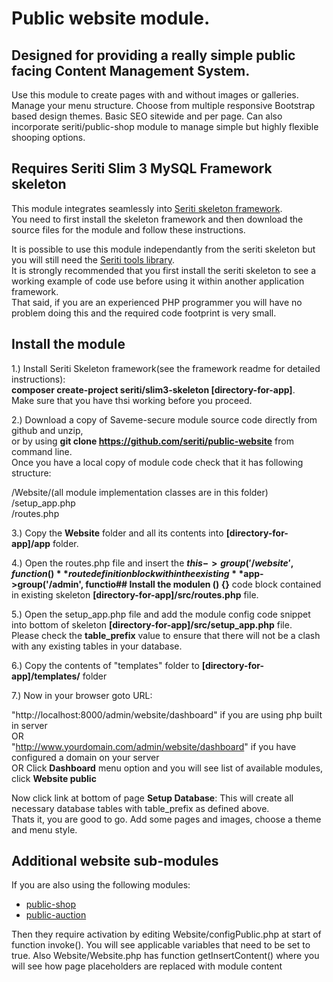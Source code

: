 # Public website module. 

## Designed for providing a really simple public facing Content Management System.

Use this module to create pages with and without images or galleries. Manage your menu structure. Choose from multiple responsive Bootstrap based design themes.
Basic SEO sitewide and per page. Can also incorporate seriti/public-shop module to manage simple but highly flexible shooping options.


## Requires Seriti Slim 3 MySQL Framework skeleton

This module integrates seamlessly into [Seriti skeleton framework](https://github.com/seriti/slim3-skeleton).  
You need to first install the skeleton framework and then download the source files for the module and follow these instructions.

It is possible to use this module independantly from the seriti skeleton but you will still need the [Seriti tools library](https://github.com/seriti/tools).  
It is strongly recommended that you first install the seriti skeleton to see a working example of code use before using it within another application framework.  
That said, if you are an experienced PHP programmer you will have no problem doing this and the required code footprint is very small.  

## Install the module

1.) Install Seriti Skeleton framework(see the framework readme for detailed instructions):   
    **composer create-project seriti/slim3-skeleton [directory-for-app]**.   
    Make sure that you have thsi working before you proceed.

2.) Download a copy of Saveme-secure module source code directly from github and unzip,  
or by using **git clone https://github.com/seriti/public-website** from command line.  
Once you have a local copy of module code check that it has following structure:

/Website/(all module implementation classes are in this folder)  
/setup_app.php  
/routes.php  

3.) Copy the **Website** folder and all its contents into **[directory-for-app]/app** folder.

4.) Open the routes.php file and insert the **$this->group('/website', function (){}** route definition block
within the existing  **$app->group('/admin', functio## Install the modulen () {}** code block contained in existing skeleton **[directory-for-app]/src/routes.php** file.

5.) Open the setup_app.php file and  add the module config code snippet into bottom of skeleton **[directory-for-app]/src/setup_app.php** file.  
Please check the **table_prefix** value to ensure that there will not be a clash with any existing tables in your database.

6.) Copy the contents of "templates" folder to **[directory-for-app]/templates/** folder
 
7.) Now in your browser goto URL:  

"http://localhost:8000/admin/website/dashboard" if you are using php built in server  
OR  
"http://www.yourdomain.com/admin/website/dashboard" if you have configured a domain on your server  
OR
Click **Dashboard** menu option and you will see list of available modules, click **Website public** 

Now click link at bottom of page **Setup Database**: This will create all necessary database tables with table_prefix as defined above.  
Thats it, you are good to go. Add some pages and images, choose a theme and menu style.

## Additional website sub-modules

If you are also using the following modules:
- [public-shop](https://github.com/seriti/public-shop)
- [public-auction](https://github.com/seriti/public-auction)

Then they require activation by editing Website/configPublic.php at start of function invoke(). 
You will see applicable variables that need to be set to true. 
Also Website/Website.php has function getInsertContent() where you will see how page placeholders are replaced with module content